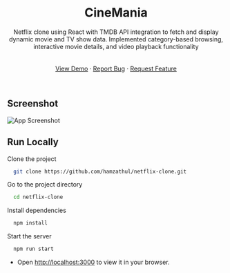 <!-- PROJECT LOGO -->
<div align="center">
<h1 align="center">CineMania</h1>

  <p align="center">
    Netflix clone using React with TMDB API integration to fetch and display dynamic movie and TV show data. Implemented category-based browsing, interactive movie details, and video playback functionality
    <br />
    <a href=""><strong></strong></a>
    <br />
    <br />
    <a href="https://netflix-clone-nbrl.onrender.com/">View Demo</a>
    ·
    <a href="https://github.com/hamzathul/netflix-clone/issues">Report Bug</a>
    ·
    <a href="https://github.com/hamzathul/netflix-clone/issues">Request Feature</a>
  </p>
</div>
<br/>

## Screenshot

![App Screenshot](https://github.com/user-attachments/assets/04080ffb-11cc-4ee8-a538-6e6820369b12)

## Run Locally

Clone the project

```bash
  git clone https://github.com/hamzathul/netflix-clone.git
```

Go to the project directory

```bash
  cd netflix-clone
```

Install dependencies

```bash
  npm install
```

Start the server

```bash
  npm run start
```

- Open [http://localhost:3000](http://localhost:3000) to view it in your browser.
</br>




